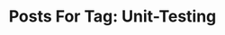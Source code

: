 ---
layout: tag
title: "Posts For Tag: Unit-Testing"
tag: Unit-Testing
robots: noindex
sitemap: false
---
